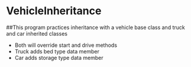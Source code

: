 # VehicleInheritance

##This program practices inheritance with a vehicle base class and truck and car inherited classes
- Both will override start and drive methods
- Truck adds bed type data member
- Car adds storage type data member

